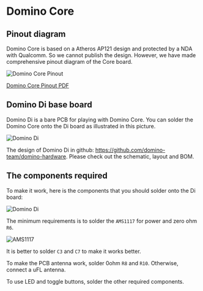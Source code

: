 Domino Core
================

Pinout diagram
-----------------

Domino Core is based on a Atheros AP121 design and protected by a NDA with Qualcomm. So we cannot publish the design. However, we have made comprehensive pinout diagram of the Core board. 

![Domino Core Pinout](https://static.gl-inet.com/docs/en/2.x/domino/hardware/src/core_pinout.jpg)

[Domino Core Pinout PDF](https://static.gl-inet.com/docs/en/2.x/domino/hardware/src/Domino-Core-Pinout.pdf)


Domino Di base board
------------------------

Domino Di is a bare PCB for playing with Domino Core. You can solder the Domino Core onto the Di board as illustrated in this picture.

![Domino Di](https://static.gl-inet.com/docs/en/2.x/domino/hardware/src/core-di.jpg)


The design of Domino Di in github: https://github.com/domino-team/domino-hardware. Please check out the schematic, layout and BOM. 

The components required
-------------------------

To make it work, here is the components that you should solder onto the Di board:

![Domino Di](https://static.gl-inet.com/docs/en/2.x/domino/hardware/src/di.png)

The minimum requirements is to solder the `AMS1117` for power and zero ohm `R6`.

![AMS1117](https://static.gl-inet.com/docs/en/2.x/domino/hardware/src/ams1117.jpg)

It is better to solder `C3` and `C7` to make it works better.

To make the PCB antenna work, solder 0ohm `R8` and `R10`. Otherwise, connect a uFL antenna.

To use LED and toggle buttons, solder the other required components. 
